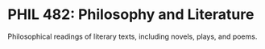 # PHIL 482: Philosophy and Literature

Philosophical readings of literary texts, including novels, plays, and poems.